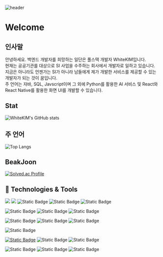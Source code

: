 ![header](https://capsule-render.vercel.app/api?text=WhiteKIM&textBg=false&type=waving&animation=twinkling&theme=swift&fontColor=FFFFFF)
# Welcome

## 인사말
안녕하세요. 백엔드 개발자를 희망하는 일단은 풀스택 개발자 WhiteKIM입니다. <br/>
현재는 공공기관를 대상으로 SI 사업을 수주하는 회사에서 개발자로 일하고 있습니다. <br/>
지금은 아니라도 언젠가는 SI가 아니라 남들에게 제가 개발한 서비스를 제공할 수 있는 개발자가 되는 것이 꿈입니다. <br/>
주 언어는 자바, SQL, Javscript이며 그 외에 Python를 활용한 AI 서비스 및 React와 React Native를 활용한 화면 UI를 개발할 수 있습니다. <br/>

## Stat
![WhiteKIM's GitHub stats](https://github-readme-stats.vercel.app/api?username=WhiteKIM&show_icons=true&theme=dark)
## 주 언어
![Top Langs](https://github-readme-stats.vercel.app/api/top-langs/?username=WhiteKIM&layout=compact&theme=tokyonight)

## BeakJoon
[![Solved.ac Profile](http://mazassumnida.wtf/api/v2/generate_badge?boj=whitekim)](https://solved.ac/whitekim)

## 🔧 Technologies & Tools
<!-- 언어 -->
![](https://img.shields.io/badge/Code-Python-informational?style=flat&logo=python&logoColor=white&color=blue)
![](https://img.shields.io/badge/Code-JavaScript-informational?style=flat&logo=javascript&logoColor=white&color=blue)
![Static Badge](https://img.shields.io/badge/Web-HTML5-plat?logo=html5&color=orange)
![Static Badge](https://img.shields.io/badge/Code-JQuery-jQuery?logo=jquery)
![Static Badge](https://img.shields.io/badge/Java-orange?logo=oracle&label=Code)

<!-- 프레임워크 -->
![Static Badge](https://img.shields.io/badge/Code-Spring-plat?logo=Spring&color=green)
![Static Badge](https://img.shields.io/badge/Code-Spring_Boot-plat?logo=Spring%20Boot&color=green)
![Static Badge](https://img.shields.io/badge/Code-Thymeleaf-Thymeleaf?logo=thymeleaf)
<!-- DB -->
![Static Badge](https://img.shields.io/badge/DB-MariaDB-plat?logo=MariaDB&color=blue)
![Static Badge](https://img.shields.io/badge/DB-MySQL-plat?logo=mysql&color=blue)
![Static Badge](https://img.shields.io/badge/firebase-red?style=flat&logo=firebase&label=DB)
<!-- 클라우드 -->
![Static Badge](https://img.shields.io/badge/Google%20Cloud-green?style=flat&logo=Google%20Cloud&label=Cloud)
<!-- Community -->
[![Static Badge](https://img.shields.io/badge/Notion-blue?style=flat&logo=notion&label=Blog&link=https%3A%2F%2Fmlnl.me%2Fpy)](https://mlnl.me/py)
![Static Badge](https://img.shields.io/badge/Discord-violet?style=flat&logo=discord&label=Community)
![Static Badge](https://img.shields.io/badge/slack-white?style=flat&logo=slack&label=Community)
<!-- Tools -->
![Static Badge](https://img.shields.io/badge/Visual%20Studio%20Code-blue?style=flat&logo=visualstudiocode&label=Tool)
![Static Badge](https://img.shields.io/badge/IntelliJ%20IDEA-black?style=flat&logo=intellijidea&label=Tool)
![Static Badge](https://img.shields.io/badge/%20Jupyter%20NoteBook-orange?style=flat&logo=Jupyter&label=Tool)
